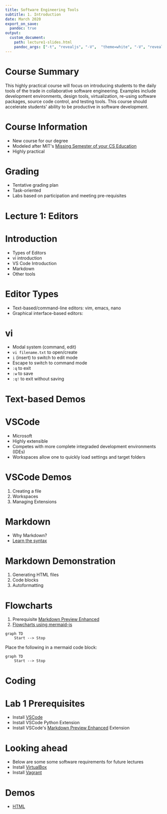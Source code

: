 ```yaml
---
title: Software Engineering Tools
subtitle: 1. Introduction
date: March 2020
export_on_save:
  pandoc: true
output:
  custom_document:
    path: lecture1-slides.html
    pandoc_args: ["-t", "revealjs", "-V",  "theme=white", "-V", "revealjs-url=../../../../presentation/reveal.js-4.1.js", "--slide-level=2", "--standalone"]
---
```


<style>
.container{
    display: flex;
}
.col{
    flex: 1;
}
</style>

# Course Summary

This highly practical course will focus on introducing students to the daily tools of the trade in collaborative software engineering.  Examples include development environments, design tools, virtualization, re-using software packages, source code control, and testing tools.  This course should accelerate students' ability to be productive in software development.

# Course Information

* New course for our degree
* Modeled after MIT's [Missing Semester of your CS Education](https://missing.csail.mit.edu/)
* Highly practical

# Grading 

* Tentative grading plan
* Task-oriented
* Labs based on participation and meeting pre-requisites

# Lecture 1: Editors

# Introduction

* Types of Editors
* vi introduction
* VS Code Introduction
* Markdown 
* Other tools

# Editor Types

* Text-based/command-line editors: vim, emacs, nano
* Graphical interface-based editors:  

# vi 

* Modal system (command, edit)
* `vi filename.txt` to open/create
* `i` (insert) to switch to edit mode
* Escape to switch to command mode
* `:q` to exit
* `:w` to save
* `:q!` to exit without saving

# Text-based Demos

# VSCode

* Microsoft
* Highly extensible
* Competes with more complete integraded development environments (IDEs)
* Workspaces allow one to quickly load settings and target folders

# VSCode Demos

1. Creating a file
2. Workspaces
3. Managing Extensions

# Markdown

* Why Markdown?
* [Learn the syntax](https://commonmark.org/help/)

# Markdown Demonstration

1. Generating HTML files
2. Code blocks
3. Autoformatting

# Flowcharts

1. Prerequisite [Markdown Preview Enhanced](https://marketplace.visualstudio.com/items?itemName=shd101wyy.markdown-preview-enhanced)
2. [Flowcharts using mermaid-js](https://mermaid-js.github.io/mermaid/#/flowchart)

```mermaid
graph TD
    Start --> Stop
```

Place the following in a mermaid code block:
```
graph TD
    Start --> Stop
```

# Coding

# Lab 1 Prerequisites

* Install [VSCode](https://code.visualstudio.com/)
* Install VSCode Python Extension
* Install VSCode's [Markdown Preview Enhanced](https://marketplace.visualstudio.com/items?itemName=shd101wyy.markdown-preview-enhanced) Extension

# Looking ahead

* Below are some some software requirements for future lectures
* Install [VirtualBox](https://www.virtualbox.org/)
* Install [Vagrant](https://www.vagrantup.com/)

# Demos

* [HTML](./html.md)